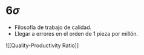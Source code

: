 # $6\sigma$

- Filosofía de trabajo de calidad.
- Llegar a errores en el orden de 1 pieza por millón. 


![[Quality-Productivity Ratio]]